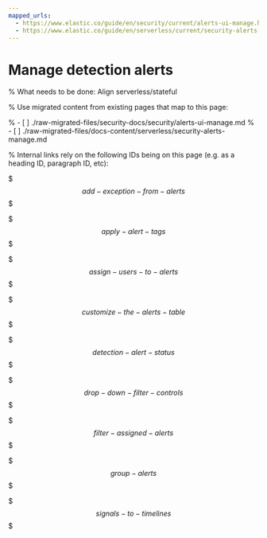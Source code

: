 ```yaml
---
mapped_urls:
  - https://www.elastic.co/guide/en/security/current/alerts-ui-manage.html
  - https://www.elastic.co/guide/en/serverless/current/security-alerts-manage.html
---
```


# Manage detection alerts

% What needs to be done: Align serverless/stateful

% Use migrated content from existing pages that map to this page:

% - [ ] ./raw-migrated-files/security-docs/security/alerts-ui-manage.md
% - [ ] ./raw-migrated-files/docs-content/serverless/security-alerts-manage.md

% Internal links rely on the following IDs being on this page (e.g. as a heading ID, paragraph ID, etc):

$$$add-exception-from-alerts$$$

$$$apply-alert-tags$$$

$$$assign-users-to-alerts$$$

$$$customize-the-alerts-table$$$

$$$detection-alert-status$$$

$$$drop-down-filter-controls$$$

$$$filter-assigned-alerts$$$

$$$group-alerts$$$

$$$signals-to-timelines$$$
